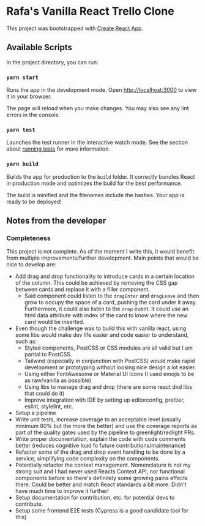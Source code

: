 # Rafa's Vanilla React Trello Clone

This project was bootstrapped with [Create React App](https://github.com/facebook/create-react-app).

## Available Scripts

In the project directory, you can run:

### `yarn start`

Runs the app in the development mode.
Open [http://localhost:3000](http://localhost:3000) to view it in your browser.

The page will reload when you make changes.
You may also see any lint errors in the console.

### `yarn test`

Launches the test runner in the interactive watch mode.
See the section about [running tests](https://facebook.github.io/create-react-app/docs/running-tests) for more information.

### `yarn build`

Builds the app for production to the `build` folder.
It correctly bundles React in production mode and optimizes the build for the best performance.

The build is minified and the filenames include the hashes.
Your app is ready to be deployed!

## Notes from the developer

### Completeness

This project is not complete. As of the moment I write this, it would benefit from multiple improvements/further development.
Main points that would be nice to develop are:

- Add drag and drop functionality to introduce cards in a certain location of the column. This could be achieved by removing the CSS gap between cards and replace it with a filler component.
  - Said component could listen to the `dragEnter` and `dragLeave` and then grow to occupy the space of a card, pushing the card under it away.
    Furthermore, it could also listen to the `drop` event. It could use an html data attribute with index of the card to know where the new card would be inserted.
- Even though the challenge was to build this with vanilla react, using some libs would make dev life easier and code easier to understand, such as:
  - Styled components, PostCSS or CSS modules are all valid but I am partial to PostCSS.
  - Tailwind (especially in conjunction with PostCSS) would make rapid development or prototyping without loosing nice design a lot easier.
  - Using either FontAwesome or Material UI Icons (I used emojis to be as raw/vanilla as possible)
  - Using libs to manage drag and drop (there are some react dnd libs that could do it)
  - Improve integration with IDE by setting up editorconfig, prettier, eslint, stylelint, etc.
- Setup a pipeline
- Write unit tests, increase coverage to an acceptable level (usually minimum 80% but the more the better) and use the coverage reports as part of the quality gates used by the pipeline to greenlight/redlight PRs.
- Write proper documentation, explain the code with code comments better (reduces cognitive load fo future contributions/maintenance)
- Refactor some of the drag and drop event handling to be done by a service, simplifying code complexity on the components.
- Potentially refactor the context management. Nomenclature is not my strong suit and I had never used Reacts Context API, nor functional components before so there's definitely some growing pains effects there. Could be better and match React standards a bit more. Didn't have much time to improve it further!
- Setup documentation for contribution, etc. for potential devs to contribute.
- Setup some frontend E2E tests (Cypress is a good candidate tool for this)

